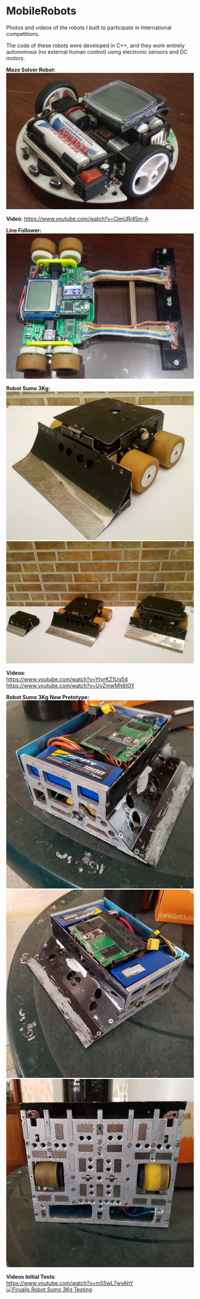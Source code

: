 # MobileRobots
Photos and videos of the robots I built to participate in International competitions. 

The code of these robots were developed in C++, and they work entirely autonomous (no external human control) using electronic sensors and DC motors. 

**Maze Solver Robot:** 
![Robot SAK 1.0](https://github.com/jrodriguez19/MobileRobots/blob/master/SAK/SAK1.png?raw=true)


**Video**:
https://www.youtube.com/watch?v=CjmURi45m-A 


**Line Follower:** 
![Robot Sak 2.0](https://github.com/jrodriguez19/MobileRobots/blob/master/SAK/SAK2.png?raw=true)

**Robot Sumo 3Kg:**
![Sumo Robot](https://github.com/jrodriguez19/MobileRobots/blob/master/Sumo3Kg/Sumo1.png?raw=true)
![Sumo Robots](https://github.com/jrodriguez19/MobileRobots/blob/master/Sumo3Kg/SumoRobots.png?raw=true)

**Videos**: <br>
https://www.youtube.com/watch?v=YtyrKZ1Ug54 <br>
https://www.youtube.com/watch?v=UyZmwMh6tOY <br>

**Robot Sumo 3Kg New Prototype:**
![Firulais1 - Sumo Robot](https://github.com/jrodriguez19/MobileRobots/blob/master/Sumo3Kg/Firulais1.jpg?raw=true)
![Firulais2- Sumo Robot](https://github.com/jrodriguez19/MobileRobots/blob/master/Sumo3Kg/Firulais2.jpg?raw=true)
![Firulais3- Sumo Robot](https://github.com/jrodriguez19/MobileRobots/blob/master/Sumo3Kg/Firulais3.jpg?=50x50)

**Videos Initial Tests**: <br>
https://www.youtube.com/watch?v=m55wL7wvAhY
[![Firualis Robot Sumo 3Kg Testing](http://img.youtube.com/vi/m55wL7wvAhY/0.jpg)](http://www.youtube.com/watch?v=m55wL7wvAhY "Firualis Robot Sumo 3Kg Testing") <br>
